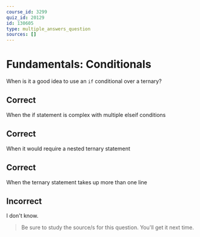 ```yaml
---
course_id: 3299
quiz_id: 20129
id: 130605
type: multiple_answers_question
sources: []
---
```


# Fundamentals: Conditionals

When is it a good idea to use an&nbsp;`if`&nbsp;conditional over a ternary?

## Correct

When the if statement is complex with multiple elseif conditions

## Correct

When it would require a nested ternary statement

## Correct

When the ternary statement takes up more than one line

## Incorrect

I don't know.

> Be sure to study the source/s for this question. You'll get it next time.
